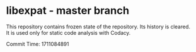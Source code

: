 # libexpat - master branch

This repository contains frozen state of the repository.
Its history is cleared. It is used only for static code
analysis with Codacy.

Commit Time: 1711084891